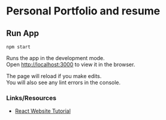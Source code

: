 # Personal Portfolio and resume

## Run App

`npm start`

Runs the app in the development mode.\
Open [http://localhost:3000](http://localhost:3000) to view it in the browser.

The page will reload if you make edits.\
You will also see any lint errors in the console.

### Links/Resources
- [React Website Tutorial](https://www.youtube.com/watch?v=I2UBjN5ER4s)
